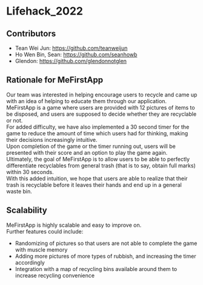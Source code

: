 # Lifehack_2022

## Contributors

- Tean Wei Jun: https://github.com/teanweijun
- Ho Wen Bin, Sean: https://github.com/seanhowb
- Glendon: https://github.com/glendonnotglen

## Rationale for MeFirstApp

Our team was interested in helping encourage users to recycle and came up with an idea of helping to educate them through our application.  
MeFirstApp is a game where users are provided with 12 pictures of items to be disposed, and users are supposed to decide whether they are recyclable or not.  
For added difficulty, we have also implemented a 30 second timer for the game to reduce the amount of time which users had for thinking, making their decisions increasingly intuitive.  
Upon completion of the game or the timer running out, users will be presented with their score and an option to play the game again.  
Ultimately, the goal of MeFirstApp is to allow users to be able to perfectly differentiate recyclables from general trash (that is to say, obtain full marks) within 30 seconds.  
With this added intuition, we hope that users are able to realize that their trash is recyclable before it leaves their hands and end up in a general waste bin.

## Scalability

MeFirstApp is highly scalable and easy to improve on.  
Further features could include:

- Randomizing of pictures so that users are not able to complete the game with muscle memory
- Adding more pictures of more types of rubbish, and increasing the timer accordingly
- Integration with a map of recycling bins available around them to increase recycling convenience
